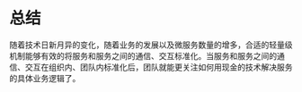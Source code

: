 # 总结

随着技术日新月异的变化，随着业务的发展以及微服务数量的增多，合适的轻量级机制能够有效的将服务和服务之间的通信、交互标准化。当服务和服务之间的通信、交互在组织内、团队内标准化后，团队就能更关注如何用现金的技术解决服务的具体业务逻辑了。

